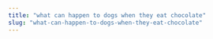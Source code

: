 ```yaml
---
title: "what can happen to dogs when they eat chocolate"
slug: "what-can-happen-to-dogs-when-they-eat-chocolate"
---
```


